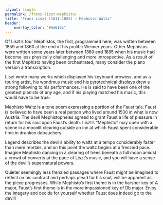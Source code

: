 ```yaml
---
layout: single
permalink: /franz-liszt-mephisto/
title: "Franz Liszt (1811-1886) – Mephisto Waltz"
header:
    overlay_color: "#5e616c"
---
```


Of Liszt’s four Mephistos, the first, programmed here, was written between 1859 and 1860 at the end of his prolific Weimer years.  Other Mephistos were written some years later between 1880 and 1885 when his music had become less physically challenging and more introspective.  As a result of the first Mephisto having been orchestrated, many consider the piano version a transcription.

Liszt wrote many works which displayed his keyboard prowess, and as a touring artist, his wondrous music and his pyrotechnical displays drew a strong following to his performances.  He is said to have been one of the greatest pianists of any age, and if his playing matched his music, this would have to be true.

Mephisto Waltz is a tone poem expressing a portion of the Faust tale.  Faust is believed to have been a real person who lived around 1500 in what is now Austria.  The devil Mephistopheles agreed to grant Faust a life of pleasure in return for his soul upon Faust’s death.  Liszt’s “Mephisto” may open with a scene in a moonlit clearing outside an inn at which Faust spent considerable time in drunken debauchery.

Legend describes the devil’s ability to waltz at a tempo considerably faster than mere mortals, and on this point the waltz begins at a frenzied pace.  Imagine Mephisto dancing in a clearing of trees beneath a full moon amidst a crowd of converts at the pace of Liszt’s music, and you will have a sense of the devil’s supernatural powers.

Quieter seemingly less frenzied passages where Faust might be imagined to reflect on his contract and perhaps plead for his soul, will be apparent as the piece progresses.  While Mephisto’s first theme is in the harsher key of A major, Faust’s first theme is in the more impassioned key of Db major.  Enjoy the imagery and decide for yourself whether Faust does indeed go to the devil!
